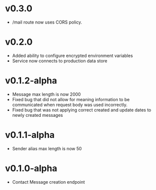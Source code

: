 # v0.3.0

- /mail route now uses CORS policy.

# v0.2.0

- Added ability to configure encrypted environment variables
- Service now connects to production data store

# v0.1.2-alpha

- Message max length is now 2000
- Fixed bug that did not allow for meaning information to be communicated when request body was used incorrectly.
- Fixed bug that was not applying correct created and update dates to newly created messages

# v0.1.1-alpha

- Sender alias max length is now 50

# v0.1.0-alpha
- Contact Message creation endpoint

